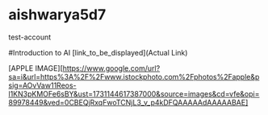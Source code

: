 # aishwarya5d7
test-account

#Introduction to AI
[link_to_be_displayed](Actual Link)


[APPLE IMAGE][https://www.google.com/url?sa=i&url=https%3A%2F%2Fwww.istockphoto.com%2Fphotos%2Fapple&psig=AOvVaw11Reos-l1KN3pKMOFe6sBY&ust=1731144617387000&source=images&cd=vfe&opi=89978449&ved=0CBEQjRxqFwoTCNjL3_v_p4kDFQAAAAAdAAAAABAE]
